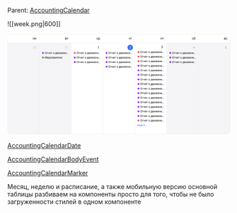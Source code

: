 Parent: [AccountingCalendar](../AccountingCalendar.md)

![[week.png|600]]

<img src="../../assets/week.png" width="600">

[AccountingCalendarDate](Date.md)

[AccountingCalendarBodyEvent](Event.md)

[AccountingCalendarMarker](../Marker.md)

Месяц, неделю и расписание, a также мобильную версию основной таблицы разбиваем на компоненты просто для того, чтобы не было загруженности стилей в одном компоненте